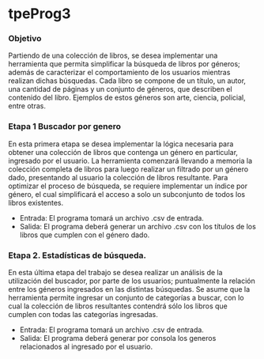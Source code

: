# tpeProg3
### Objetivo
Partiendo de una colección de libros, se desea implementar una herramienta que permita
simplificar la búsqueda de libros por géneros; además de caracterizar el comportamiento de
los usuarios mientras realizan dichas búsquedas.
Cada libro se compone de un título, un autor, una cantidad de páginas y un conjunto de
géneros, que describen el contenido del libro. Ejemplos de estos géneros son arte, ciencia,
policial, entre otras.

### Etapa 1 Buscador por genero
En esta primera etapa se desea implementar la lógica necesaria para obtener una colección
de libros que contenga un género en particular, ingresado por el usuario.
La herramienta comenzará llevando a memoria la colección completa de libros para luego
realizar un filtrado por un género dado, presentando al usuario la colección de libros
resultante.
Para optimizar el proceso de búsqueda, se requiere implementar un índice por género, el
cual simplificará el acceso a solo un subconjunto de todos los libros existentes.

- Entrada: El programa tomará un archivo .csv de entrada.
- Salida: El programa deberá generar un archivo .csv con los títulos de los libros que cumplen
con el género dado.

### Etapa 2. Estadísticas de búsqueda.
En esta última etapa del trabajo se desea realizar un análisis de la utilización del buscador,
por parte de los usuarios; puntualmente la relación entre los géneros ingresados en las
distintas búsquedas. Se asume que la herramienta permite ingresar un conjunto de
categorías a buscar, con lo cual la colección de libros resultantes contendrá sólo los libros
que cumplen con todas las categorías ingresadas.

- Entrada: El programa tomará un archivo .csv de entrada.
- Salida: El programa deberá generar por consola los generos relacionados al ingresado por el usuario.
